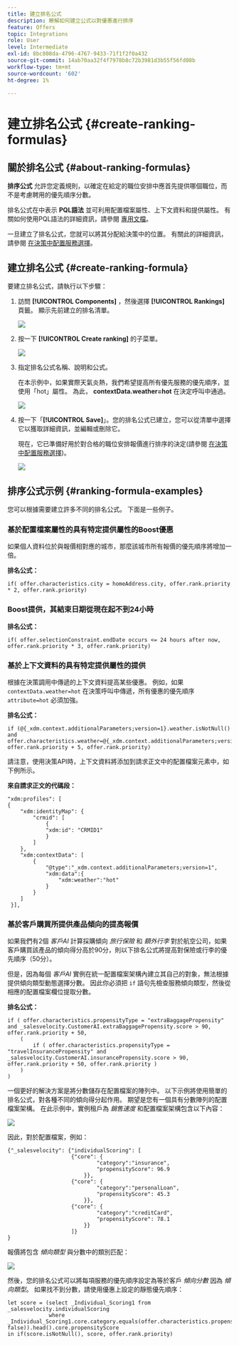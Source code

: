```yaml
---
title: 建立排名公式
description: 瞭解如何建立公式以對優惠進行排序
feature: Offers
topic: Integrations
role: User
level: Intermediate
exl-id: 8bc808da-4796-4767-9433-71f1f2f0a432
source-git-commit: 14ab70aa32f4f7978b8c72b3981d3b55f56fd08b
workflow-type: tm+mt
source-wordcount: '602'
ht-degree: 1%

---
```


# 建立排名公式 {#create-ranking-formulas}

## 關於排名公式 {#about-ranking-formulas}

**排序公式** 允許您定義規則，以確定在給定的職位安排中應首先提供哪個職位，而不是考慮聘用的優先順序分數。

排名公式在中表示 **PQL語法** 並可利用配置檔案屬性、上下文資料和提供屬性。 有關如何使用PQL語法的詳細資訊，請參閱 [專用文檔](https://experienceleague.adobe.com/docs/experience-platform/segmentation/pql/overview.html)。

一旦建立了排名公式，您就可以將其分配給決策中的位置。 有關此的詳細資訊，請參閱 [在決策中配置服務選擇](../offer-activities/configure-offer-selection.md)。

## 建立排名公式 {#create-ranking-formula}

要建立排名公式，請執行以下步驟：

1. 訪問 **[!UICONTROL Components]** ，然後選擇 **[!UICONTROL Rankings]** 頁籤。 顯示先前建立的排名清單。

   ![](../assets/rankings-list.png)

1. 按一下 **[!UICONTROL Create ranking]** 的子菜單。

   ![](../assets/ranking-create-formula.png)

1. 指定排名公式名稱、說明和公式。

   在本示例中，如果實際天氣炎熱，我們希望提高所有優先服務的優先順序，並使用「hot」屬性。 為此， **contextData.weather=hot** 在決定呼叫中通過。

   ![](../assets/ranking-syntax.png)

1. 按一下「**[!UICONTROL Save]**」。您的排名公式已建立，您可以從清單中選擇它以獲取詳細資訊，並編輯或刪除它。

   現在，它已準備好用於對合格的職位安排報價進行排序的決定(請參閱 [在決策中配置服務選擇](../offer-activities/configure-offer-selection.md))。

   ![](../assets/ranking-formula-created.png)

## 排序公式示例 {#ranking-formula-examples}

您可以根據需要建立許多不同的排名公式。 下面是一些例子。

<!--
Boost by offer ID

Boost the priority of an offer with the offer ID *xcore:personalized-offer:13d213cd4cb328ec* by 5.

**Ranking formula:**

```
if( offer._id = "xcore:personalized-offer:13d213cd4cb328ec", offer.rank.priority + 5, offer.rank.priority)
```

Change the offer priority based on a certain profile attribute

Set the offer priority to 30 for offer *xcore:personalized-offer:13d213cd4cb328ec* if the user lives in the city of Bondi.

**Ranking formula:**

```
if( offer._id = "xcore:personalized-offer:13d213cd4cb328ec" and homeAddress.city.equals("Bondi", false), 30, offer.rank.priority)
```

Boost multiple offers by offer ID based on the presence of a profile's segment membership

Boost the priority of offers based on whether the user is a member of a priority segment, which is configured as an attribute in the offer.

**Ranking formula:**

```
if( segmentMembership.get("ups").get(offer.characteristics.prioritySegmentId).status in (["realized","existing"]), offer.rank.priority + 10, offer.rank.priority)
```
-->

### 基於配置檔案屬性的具有特定提供屬性的Boost優惠

如果個人資料位於與報價相對應的城市，那麼該城市所有報價的優先順序將增加一倍。

**排名公式：**

```
if( offer.characteristics.city = homeAddress.city, offer.rank.priority * 2, offer.rank.priority)
```

### Boost提供，其結束日期從現在起不到24小時

**排名公式：**

```
if( offer.selectionConstraint.endDate occurs <= 24 hours after now, offer.rank.priority * 3, offer.rank.priority)
```

### 基於上下文資料的具有特定提供屬性的提供

根據在決策調用中傳遞的上下文資料提高某些優惠。 例如，如果 `contextData.weather=hot` 在決策呼叫中傳遞，所有優惠的優先順序 `attribute=hot` 必須加強。

**排名公式：**

```
if (@{_xdm.context.additionalParameters;version=1}.weather.isNotNull()
and offer.characteristics.weather=@{_xdm.context.additionalParameters;version=1}.weather, offer.rank.priority + 5, offer.rank.priority)
```

請注意，使用決策API時，上下文資料將添加到請求正文中的配置檔案元素中，如下例所示。

**來自請求正文的代碼段：**

```
"xdm:profiles": [
{
    "xdm:identityMap": {
        "crmid": [
            {
            "xdm:id": "CRMID1"
            }
        ]
    },
    "xdm:contextData": [
        {
            "@type":"_xdm.context.additionalParameters;version=1",
            "xdm:data":{
                "xdm:weather":"hot"
            }
        }
    ]
 }],
```

### 基於客戶購買所提供產品傾向的提高報價

如果我們有2個 *客戶AI* 計算採購傾向 *旅行保險* 和 *額外行李* 對於航空公司，如果客戶購買該產品的傾向得分高於90分，則以下排名公式將提高對保險或行李的優先順序（50分）。

但是，因為每個 *客戶AI* 實例在統一配置檔案架構內建立其自己的對象，無法根據提供傾向類型動態選擇分數。 因此你必須把 `if` 語句先檢查服務傾向類型，然後從相應的配置檔案欄位提取分數。

**排名公式：**

```
if ( offer.characteristics.propensityType = "extraBaggagePropensity" and _salesvelocity.CustomerAI.extraBaggagePropensity.score > 90, offer.rank.priority + 50,
    (
        if ( offer.characteristics.propensityType = "travelInsurancePropensity" and _salesvelocity.CustomerAI.insurancePropensity.score > 90, offer.rank.priority + 50, offer.rank.priority )
    )
)
```

一個更好的解決方案是將分數儲存在配置檔案的陣列中。 以下示例將使用簡單的排名公式，對各種不同的傾向得分起作用。 期望是您有一個具有分數陣列的配置檔案架構。 在此示例中，實例租戶為 *銷售速度* 和配置檔案架構包含以下內容：

![](../assets/ranking-example-schema.png)

因此，對於配置檔案，例如：

```
{"_salesvelocity": {"individualScoring": [
                    {"core": {
                            "category":"insurance",
                            "propensityScore": 96.9
                        }},
                    {"core": {
                            "category":"personalLoan",
                            "propensityScore": 45.3
                        }},
                    {"core": {
                            "category":"creditCard",
                            "propensityScore": 78.1
                        }}
                    ]}
}
```

報價將包含 *傾向類型* 與分數中的類別匹配：

![](../assets/ranking-example-propensityType.png)

然後，您的排名公式可以將每項服務的優先順序設定為等於客戶 *傾向分數* 因為 *傾向類型*。 如果找不到分數，請使用優惠上設定的靜態優先順序：

```
let score = (select _Individual_Scoring1 from _salesvelocity.individualScoring
             where _Individual_Scoring1.core.category.equals(offer.characteristics.propensityType, false)).head().core.propensityScore
in if(score.isNotNull(), score, offer.rank.priority)
```
